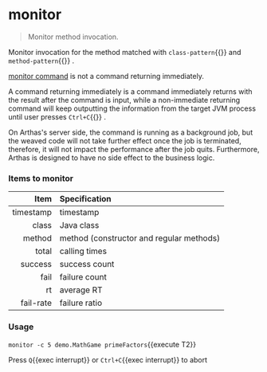 # monitor

> Monitor method invocation.

Monitor invocation for the method matched with `class-pattern`{{}} and `method-pattern`{{}} .

[monitor command](https://arthas.aliyun.com/en/doc/monitor.html) is not a command returning immediately.

A command returning immediately is a command immediately returns with the result after the command is input, while a non-immediate returning command will keep outputting the information from the target JVM process until user presses `Ctrl+C`{{}} .

On Arthas's server side, the command is running as a background job, but the weaved code will not take further effect once the job is terminated, therefore, it will not impact the performance after the job quits. Furthermore, Arthas is designed to have no side effect to the business logic.

### Items to monitor

|      Item | Specification                            |
| --------: | :--------------------------------------- |
| timestamp | timestamp                                |
|     class | Java class                               |
|    method | method (constructor and regular methods) |
|     total | calling times                            |
|   success | success count                            |
|      fail | failure count                            |
|        rt | average RT                               |
| fail-rate | failure ratio                            |

### Usage

`monitor -c 5 demo.MathGame primeFactors`{{execute T2}}

Press `Q`{{exec interrupt}} or `Ctrl+C`{{exec interrupt}} to abort
